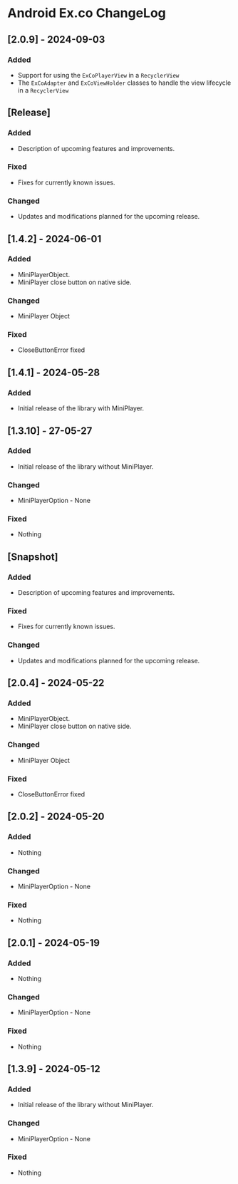 # Android Ex.co ChangeLog

## [2.0.9] - 2024-09-03

### Added
- Support for using the `ExCoPlayerView` in a `RecyclerView`
- The `ExCoAdapter` and `ExCoViewHolder` classes to handle the view lifecycle in a `RecyclerView`

## [Release]

### Added
- Description of upcoming features and improvements.

### Fixed
- Fixes for currently known issues.

### Changed
- Updates and modifications planned for the upcoming release.

## [1.4.2] - 2024-06-01

### Added
- MiniPlayerObject.
- MiniPlayer close button on native side.

### Changed
- MiniPlayer Object

### Fixed
- CloseButtonError fixed 

## [1.4.1] - 2024-05-28

### Added
- Initial release of the library with MiniPlayer.

## [1.3.10] - 27-05-27

### Added
- Initial release of the library without MiniPlayer.

### Changed
- MiniPlayerOption - None

### Fixed
- Nothing


## [Snapshot]

### Added
- Description of upcoming features and improvements.

### Fixed
- Fixes for currently known issues.

### Changed
- Updates and modifications planned for the upcoming release.

## [2.0.4] - 2024-05-22

### Added
- MiniPlayerObject.
- MiniPlayer close button on native side.

### Changed
- MiniPlayer Object

### Fixed
- CloseButtonError fixed

## [2.0.2] - 2024-05-20

### Added
- Nothing

### Changed
- MiniPlayerOption - None

### Fixed
- Nothing

## [2.0.1] - 2024-05-19

### Added
- Nothing

### Changed
- MiniPlayerOption - None

### Fixed
- Nothing

## [1.3.9] - 2024-05-12

### Added
- Initial release of the library without MiniPlayer.

### Changed
- MiniPlayerOption - None

### Fixed
- Nothing
